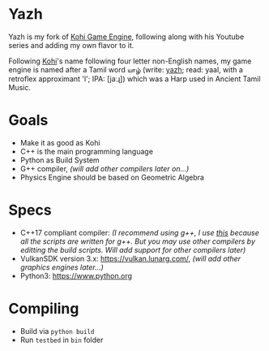 # Yazh
Yazh is my fork of [Kohi Game Engine](https://github.com/travisvroman/kohi), following along with his Youtube series and adding my own flavor to it.

Following [Kohi](https://github.com/travisvroman/kohi)'s name following four letter non-English names, my game engine is named after a Tamil word யாழ்  (write: [yazh](https://en.wikipedia.org/wiki/Yazh); read: yaal, with a retroflex approximant 'l'; IPA: [jaːɻ]) which was a Harp used in Ancient Tamil Music.

# Goals
- Make it as good as Kohi
- C++ is the main programming language
- Python as Build System
- G++ compiler, *(will add other compilers later on...)*
- Physics Engine should be based on Geometric Algebra

# Specs
- C++17 compliant compiler: *(I recommend using g++, I use [this](https://sourceforge.net/projects/mingw-w64/) because all the scripts are written for g++. But you may use other compilers by editting the build scripts. Will add support for other compilers later)*
- VulkanSDK version 3.x: https://vulkan.lunarg.com/, *(will add other graphics engines later...)*
- Python3: https://www.python.org

# Compiling
- Build via `python build`
- Run `testbed` in `bin` folder
